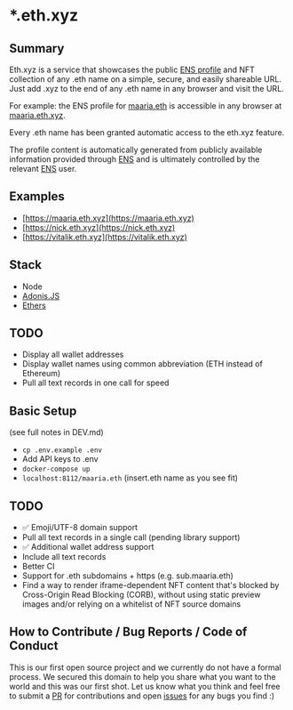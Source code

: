 # *.eth.xyz

## Summary

Eth.xyz is a service that showcases the public [ENS profile](https://ens.domains/) and NFT collection of any .eth name on a simple, secure, and easily shareable URL. Just add .xyz to the end of any .eth name in any browser and visit the URL.

For example: the ENS profile for [maaria.eth](https://app.ens.domains/name/maaria.eth/details) is accessible in any browser at [maaria.eth.xyz](https://maaria.eth.xyz/).

Every .eth name has been granted automatic access to the eth.xyz feature.

The profile content is automatically generated from publicly available information provided through [ENS](https://ens.domains/) and is ultimately controlled by the relevant [ENS](https://ens.domains/) user.

## Examples

* [https://maaria.eth.xyz](https://maaria.eth.xyz)
* [https://nick.eth.xyz](https://nick.eth.xyz)
* [https://vitalik.eth.xyz](https://vitalik.eth.xyz)

## Stack

* Node
* [Adonis.JS](https://adonisjs.com/)
* [Ethers](https://ethers.io)

## TODO
* Display all wallet addresses
* Display wallet names using common abbreviation (ETH instead of Ethereum)
* Pull all text records in one call for speed

## Basic Setup

(see full notes in DEV.md)

* `cp .env.example .env`
* Add API keys to .env
* `docker-compose up`
* `localhost:8112/maaria.eth` (insert.eth name as you see fit)

## TODO
* ✅ Emoji/UTF-8 domain support
* Pull all text records in a single call (pending library support)
* ✅ Additional wallet address support
* Include all text records
* Better CI
* Support for .eth subdomains + https (e.g. sub.maaria.eth)
* Find a way to render iframe-dependent NFT content that's blocked by Cross-Origin Read Blocking (CORB), without using static preview images and/or relying on a whitelist of NFT source domains

## How to Contribute / Bug Reports / Code of Conduct

This is our first open source project and we currently do not have a formal process. We secured this domain to help you share what you want to the world and this was our first shot. Let us know what you think and feel free to submit a [PR](https://github.com/devdotxyz/eth-xyz/pulls) for contributions and open [issues](https://github.com/devdotxyz/eth-xyz/issues) for any bugs you find :)
